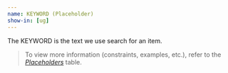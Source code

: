 ```yaml
---
name: KEYWORD (Placeholder)
show-in: [ug]
---
```

<!-- Make sure this is kept the same as the table cell entry. -->
The KEYWORD is the text we use search for an item.

> To view more information (constraints, examples, etc.), refer to the [_Placeholders_](#placeholders) table.
